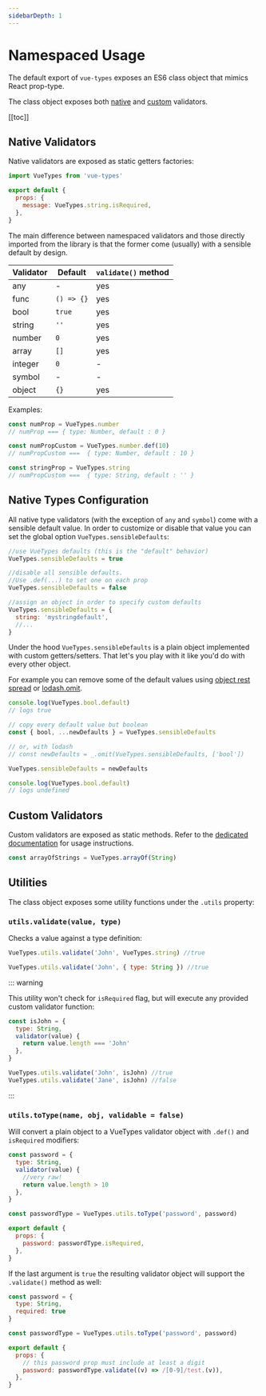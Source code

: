 ```yaml
---
sidebarDepth: 1
---
```


# Namespaced Usage

The default export of `vue-types` exposes an ES6 class object that mimics React prop-type.

The class object exposes both [native](/guide/validators.html#native-validators) and [custom](/guide/validators.html#custom-validators) validators.

[[toc]]

## Native Validators

Native validators are exposed as static getters factories:

```js
import VueTypes from 'vue-types'

export default {
  props: {
    message: VueTypes.string.isRequired,
  },
}
```

The main difference between namespaced validators and those directly imported from the library is that the former come (usually) with a sensible default by design.

<div id="default-values">

| Validator | Default    | `validate()` method |
| --------- | ---------- | ------------------- |
| any       | -          | yes                 |
| func      | `() => {}` | yes                 |
| bool      | `true`     | yes                 |
| string    | `''`       | yes                 |
| number    | `0`        | yes                 |
| array     | `[]`       | yes                 |
| integer   | `0`        | -                   |
| symbol    | -          | -                   |
| object    | `{}`       | yes                 |

</div>

Examples:

```js
const numProp = VueTypes.number
// numProp === { type: Number, default : 0 }

const numPropCustom = VueTypes.number.def(10)
// numPropCustom ===  { type: Number, default : 10 }

const stringProp = VueTypes.string
// numPropCustom ===  { type: String, default : '' }
```

## Native Types Configuration

All native type validators (with the exception of `any` and `symbol`) come with a sensible default value. In order to customize or disable that value you can set the global option `VueTypes.sensibleDefaults`:

```js
//use VueTypes defaults (this is the "default" behavior)
VueTypes.sensibleDefaults = true

//disable all sensible defaults.
//Use .def(...) to set one on each prop
VueTypes.sensibleDefaults = false

//assign an object in order to specify custom defaults
VueTypes.sensibleDefaults = {
  string: 'mystringdefault',
  //...
}
```

Under the hood `VueTypes.sensibleDefaults` is a plain object implemented with custom getters/setters. That let's you play with it like you'd do with every other object.

For example you can remove some of the default values using [object rest spread](https://developer.mozilla.org/en-US/docs/Web/JavaScript/Reference/Operators/Spread_syntax#Spread_in_object_literals) or [lodash.omit](https://lodash.com/docs/4.17.11#omit).

```js
console.log(VueTypes.bool.default)
// logs true

// copy every default value but boolean
const { bool, ...newDefaults } = VueTypes.sensibleDefaults

// or, with lodash
// const newDefaults = _.omit(VueTypes.sensibleDefaults, ['bool'])

VueTypes.sensibleDefaults = newDefaults

console.log(VueTypes.bool.default)
// logs undefined
```

## Custom Validators

Custom validators are exposed as static methods. Refer to the [dedicated documentation](/guide/validators.html#custom-validators) for usage instructions.

```js
const arrayOfStrings = VueTypes.arrayOf(String)
```

## Utilities

The class object exposes some utility functions under the `.utils` property:

### `utils.validate(value, type)`

Checks a value against a type definition:

```js
VueTypes.utils.validate('John', VueTypes.string) //true

VueTypes.utils.validate('John', { type: String }) //true
```

::: warning

This utility won't check for `isRequired` flag, but will execute any provided custom validator function:

```js
const isJohn = {
  type: String,
  validator(value) {
    return value.length === 'John'
  },
}

VueTypes.utils.validate('John', isJohn) //true
VueTypes.utils.validate('Jane', isJohn) //false
```

:::

### `utils.toType(name, obj, validable = false)`

Will convert a plain object to a VueTypes validator object with `.def()` and `isRequired` modifiers:

```js
const password = {
  type: String,
  validator(value) {
    //very raw!
    return value.length > 10
  },
}

const passwordType = VueTypes.utils.toType('password', password)

export default {
  props: {
    password: passwordType.isRequired,
  },
}
```

If the last argument is `true` the resulting validator object will support the `.validate()` method as well:

```js
const password = {
  type: String,
  required: true
}

const passwordType = VueTypes.utils.toType('password', password)

export default {
  props: {
    // this password prop must include at least a digit
    password: passwordType.validate((v) => /[0-9]/test.(v)),
  },
}
```
